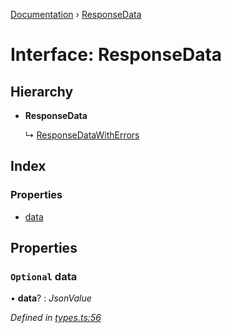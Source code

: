 [Documentation](../README.md) › [ResponseData](responsedata.md)

# Interface: ResponseData

## Hierarchy

* **ResponseData**

  ↳ [ResponseDataWithErrors](responsedatawitherrors.md)

## Index

### Properties

* [data](responsedata.md#optional-data)

## Properties

### `Optional` data

• **data**? : *JsonValue*

*Defined in [types.ts:56](https://github.com/dylanaubrey/getta/blob/add5025/src/types.ts#L56)*

